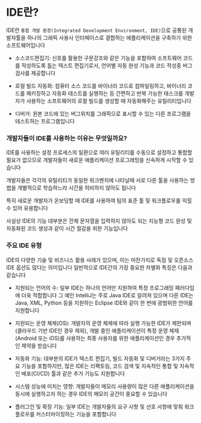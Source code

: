 # IDE란? 

IDE란 `통합 개발 환경(Integrated Development Environment, IDE)`으로 공통된 개발자툴을 하나의 그래픽 사용사 인터페이스로 결합하는 애플리케이션을 구축하기 위한 소프트웨어입니다 

* 소스코드편집기: 신호를 활용한 구문강조와 같은 기능을 포함하여 소프트웨어 코드를 작성하도록 돕는 텍스트 편집기로서, 언어별 자동 완성 기능과 코드 작성중 버그 검사를 제공합니다 

* 로컬 빌드 자동화: 컴퓨터 소스 코드를 바이너리 코드로 컴파일링하고, 바이너리 코드를 패키징하고 자동화 테스트를 실행하는 등 간편하고 반복 가능한 태스크를 개발자가 사용하는 소프트웨어의 로컬 빌드를 생성할 때 자동화해주는 유틸리티입니다

* 디버거: 원본 코드에 있는 버그위치를 그래픽으로 표시할 수 있는 다른 프로그램을 테스트하는 프로그램입니다 

### 개발자들이 IDE를 사용하는 이유는 무엇일까요?

IDE를 사용하는 설정 프로세스의 일환으로 여러 유틸리티를 수동으로 설정하고 통합할 필요가 없으므로 개발자들이 새로운 애플리케이션 프로그래밍을 신속하게 시작할 수 있습니다 

개발자들은 각각의 유틸리티가 동일한 워크벤치에 나타날때 서로 다른 툴을 사용하는 방법을 개별적으로 학습하느라 시간을 허비하지 않아도 됩니다 

특히 새로운 개발자가 온보딩할 때 IDE를 사용하여 팀의 표준 툴 및 워크플로우를 익힐 수 있어 유용합니다 

사실상 IDE의 기능 대부분은 전체 문자열을 입력하지 않아도 되는 지능형 코드 완성 및 자동화된 코드 생성과 같이 시간 절감을 위한 기능입니다 

### 주요 IDE 유형

IDE의 다양한 기술 및 비즈니스 활용 사례가 있으며, 이는 마찬가지로 독점 및 오픈소스 IDE 옵션도 많다는 의미입니다 일반적으로 IDE간의 가장 중요한 차별화 특징은 다음과 같습니다 

* 지원되는 언어의 수: 일부 IDE는 하나의 언어만 지원하여 특정 프로그래밍 패러다임에 더욱 적합합니다 그 예인 IntelliJ는 주로 Java IDE로 알려져 있으며 다른 IDE는 Java, XML, Python 등을 지원하는 Eclipse IDE와 같이 한 번에 광범위한 언어를 지원합니다

* 지원되는 운영 체제(OS): 개발자의 운영 체제에 따라 실행 가능한 IDE가 제한되며(클라우드 기반 IDE인 경우 제외), 개발 중인 애플리케이션이 특정 운영 체제(Android 또는 iOS)를 사용하는 최종 사용자를 위한 애플리케이션인 경우 추가적인 제약을 받습니다

* 자동화 기능: 대부분의 IDE가 텍스트 편집기, 빌드 자동화 및 디버거라는 3가지 주요 기능을 포함하지만, 많은 IDE는 리팩토링, 코드 검색 및 지속적인 통합 및 지속적인 배포(CI/CD) 툴과 같은 추가 기능도 지원합니다

* 시스템 성능에 미치는 영향: 개발자들이 메모리 사용량이 많은 다른 애플리케이션을 동시에 실행하고자 하는 경우 IDE의 메모리 공간이 중요할 수 있습니다

* 플러그인 및 확장 기능: 일부 IDE는 개발자들의 요구 사항 및 선호 사항에 맞춰 워크플로우를 커스터마이징하는 기능을 포함합니다